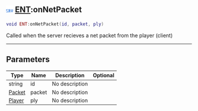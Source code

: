 ## ![server](../../.gitbook/assets/server.png) [ENT](https://iaswiki.rawr.dev/readme/ent):onNetPacket

```lua
void ENT:onNetPacket(id, packet, ply)
```

Called when the server recieves a net packet from the player (client)

------
## Parameters

| Type   | Name | Description | Optional |
| ------ | ---- | ----------- | -------: |
| string | id | No description |  |
| [Packet](https://iaswiki.rawr.dev/readme/packet) | packet | No description |  |
| [Player](https://iaswiki.rawr.dev/readme/player) | ply | No description |  |


